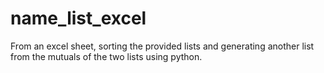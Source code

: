 # name_list_excel
From an excel sheet, sorting the provided lists and generating another list from the mutuals of the two lists using python.
